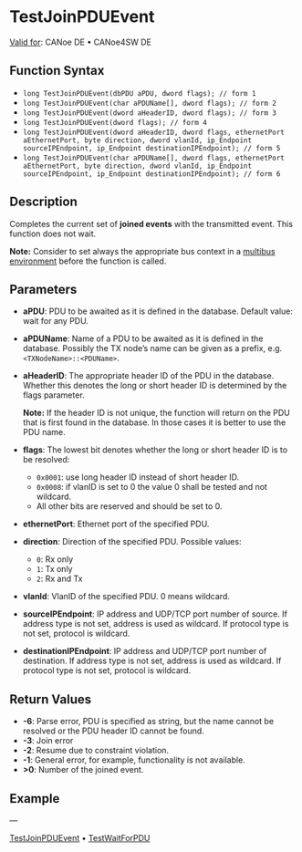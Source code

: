 # TestJoinPDUEvent

[Valid for](../../../Shared/FeatureAvailability.md): CANoe DE • CANoe4SW DE

## Function Syntax

- `long TestJoinPDUEvent(dbPDU aPDU, dword flags); // form 1`
- `long TestJoinPDUEvent(char aPDUName[], dword flags); // form 2`
- `long TestJoinPDUEvent(dword aHeaderID, dword flags); // form 3`
- `long TestJoinPDUEvent(dword flags); // form 4`
- `long TestJoinPDUEvent(dword aHeaderID, dword flags, ethernetPort aEthernetPort, byte direction, dword vlanId, ip_Endpoint sourceIPEndpoint, ip_Endpoint destinationIPEndpoint); // form 5`
- `long TestJoinPDUEvent(char aPDUName[], dword flags, ethernetPort aEthernetPort, byte direction, dword vlanId, ip_Endpoint sourceIPEndpoint, ip_Endpoint destinationIPEndpoint); // form 6`

## Description

Completes the current set of **joined events** with the transmitted event. This function does not wait.

**Note:** Consider to set always the appropriate bus context in a [multibus environment](../../../Shared/CAPL/General/TestMultiBusEnvironment.md) before the function is called.

## Parameters

- **aPDU**: PDU to be awaited as it is defined in the database. Default value: wait for any PDU.
- **aPDUName**: Name of a PDU to be awaited as it is defined in the database. Possibly the TX node’s name can be given as a prefix, e.g. `<TXNodeName>::<PDUName>`.
- **aHeaderID**: The appropriate header ID of the PDU in the database. Whether this denotes the long or short header ID is determined by the flags parameter.

  **Note:** If the header ID is not unique, the function will return on the PDU that is first found in the database. In those cases it is better to use the PDU name.

- **flags**: The lowest bit denotes whether the long or short header ID is to be resolved:
  - `0x0001`: use long header ID instead of short header ID.
  - `0x0008`: if vlanID is set to 0 the value 0 shall be tested and not wildcard.
  - All other bits are reserved and should be set to 0.
- **ethernetPort**: Ethernet port of the specified PDU.
- **direction**: Direction of the specified PDU. Possible values:
  - `0`: Rx only
  - `1`: Tx only
  - `2`: Rx and Tx
- **vlanId**: VlanID of the specified PDU. 0 means wildcard.
- **sourceIPEndpoint**: IP address and UDP/TCP port number of source. If address type is not set, address is used as wildcard. If protocol type is not set, protocol is wildcard.
- **destinationIPEndpoint**: IP address and UDP/TCP port number of destination. If address type is not set, address is used as wildcard. If protocol type is not set, protocol is wildcard.

## Return Values

- **-6**: Parse error, PDU is specified as string, but the name cannot be resolved or the PDU header ID cannot be found.
- **-3**: Join error
- **-2**: Resume due to constraint violation.
- **-1**: General error, for example, functionality is not available.
- **>0**: Number of the joined event.

## Example

—

[TestJoinPDUEvent](#) • [TestWaitForPDU](CAPLfunctionTestWaitForPDU.md)
